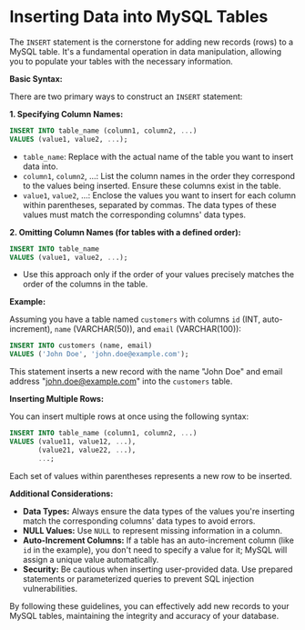 # **Inserting Data into MySQL Tables**

The `INSERT` statement is the cornerstone for adding new records (rows) to a MySQL table. It's a fundamental operation in data manipulation, allowing you to populate your tables with the necessary information.

**Basic Syntax:**

There are two primary ways to construct an `INSERT` statement:

**1. Specifying Column Names:**

```sql
INSERT INTO table_name (column1, column2, ...)
VALUES (value1, value2, ...);
```

- `table_name`: Replace with the actual name of the table you want to insert data into.
- `column1`, `column2`, ...: List the column names in the order they correspond to the values being inserted. Ensure these columns exist in the table.
- `value1`, `value2`, ...: Enclose the values you want to insert for each column within parentheses, separated by commas. The data types of these values must match the corresponding columns' data types.

**2. Omitting Column Names (for tables with a defined order):**

```sql
INSERT INTO table_name
VALUES (value1, value2, ...);
```

- Use this approach only if the order of your values precisely matches the order of the columns in the table.

**Example:**

Assuming you have a table named `customers` with columns `id` (INT, auto-increment), `name` (VARCHAR(50)), and `email` (VARCHAR(100)):

```sql
INSERT INTO customers (name, email)
VALUES ('John Doe', 'john.doe@example.com');
```

This statement inserts a new record with the name "John Doe" and email address "john.doe@example.com" into the `customers` table.

**Inserting Multiple Rows:**

You can insert multiple rows at once using the following syntax:

```sql
INSERT INTO table_name (column1, column2, ...)
VALUES (value11, value12, ...),
       (value21, value22, ...),
       ...;
```

Each set of values within parentheses represents a new row to be inserted.

**Additional Considerations:**

- **Data Types:** Always ensure the data types of the values you're inserting match the corresponding columns' data types to avoid errors.
- **NULL Values:** Use `NULL` to represent missing information in a column.
- **Auto-Increment Columns:** If a table has an auto-increment column (like `id` in the example), you don't need to specify a value for it; MySQL will assign a unique value automatically.
- **Security:** Be cautious when inserting user-provided data. Use prepared statements or parameterized queries to prevent SQL injection vulnerabilities.

By following these guidelines, you can effectively add new records to your MySQL tables, maintaining the integrity and accuracy of your database.


